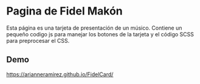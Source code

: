 # Pagina de Fidel Makón
Esta página es una tarjeta de presentación de un músico. Contiene un pequeño codigo js para manejar los botones de la tarjeta y el código SCSS para preprocesar el CSS.

## Demo
https://arianneramirez.github.io/FidelCard/